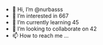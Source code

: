 - 👋 Hi, I’m @nurbasss
- 👀 I’m interested in 667
- 🌱 I’m currently learning 45
- 💞️ I’m looking to collaborate on 42
- 📫 How to reach me ...

<!---
nurbasss/nurbasss is a ✨ special ✨ repository because its `README.md` (this file) appears on your GitHub profile.
You can click the Preview link to take a look at your changes.
--->
